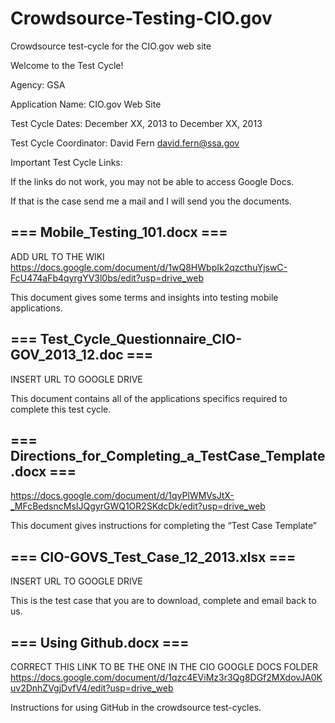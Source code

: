 Crowdsource-Testing-CIO.gov
===========================

Crowdsource test-cycle for the CIO.gov web site

Welcome to the Test Cycle!

Agency: GSA 

Application Name: CIO.gov Web Site

Test Cycle Dates: December XX, 2013 to December XX, 2013

Test Cycle Coordinator: David Fern david.fern@ssa.gov

Important Test Cycle Links: 

If the links do not work, you may not be able to access Google Docs. 

If that is the case send me a mail and I will send you the documents.

=== Mobile_Testing_101.docx ===
-------------------------------
ADD URL TO THE WIKI
https://docs.google.com/document/d/1wQ8HWbpIk2qzcthuYjswC-FcU474aFb4qyrgYV3l0bs/edit?usp=drive_web 

This document gives some terms and insights into testing mobile applications.

=== Test_Cycle_Questionnaire_CIO-GOV_2013_12.doc ===
----------------------------------------------------
INSERT URL TO GOOGLE DRIVE

This document contains all of the applications specifics required to complete this test cycle.

=== Directions_for_Completing_a_TestCase_Template.docx ===
----------------------------------------------------------
https://docs.google.com/document/d/1qyPlWMVsJtX-_MFcBedsncMsIJQgyrGWQ1OR2SKdcDk/edit?usp=drive_web

This document gives instructions for completing the “Test Case Template” 

=== CIO-GOVS_Test_Case_12_2013.xlsx ===
---------------------------------------
INSERT URL TO GOOGLE DRIVE

This is the test case that you are to download, complete and email back to us.

=== Using Github.docx ===
-------------------------
CORRECT THIS LINK TO BE THE ONE IN THE CIO GOOGLE DOCS FOLDER
https://docs.google.com/document/d/1qzc4EViMz3r3Qg8DGf2MXdovJA0Kuv2DnhZVgjDvfV4/edit?usp=drive_web

Instructions for using GitHub in the crowdsource test-cycles.

